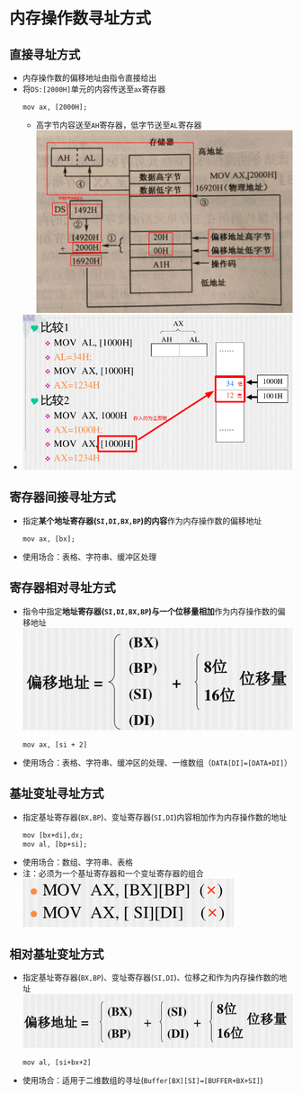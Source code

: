 # 内存操作数寻址方式
## 直接寻址方式
- 内存操作数的偏移地址由指令直接给出
- 将`DS:[2000H]`单元的内容传送至`ax`寄存器
	```assembly
	mov ax, [2000H];    
	```
	- 高字节内容送至`AH`寄存器，低字节送至`AL`寄存器![](https://raw.githubusercontent.com/alwaysmissin/picgo/main/20221129185858.png)
- ![](https://raw.githubusercontent.com/alwaysmissin/picgo/main/20221129190225.png)
## 寄存器间接寻址方式
- 指定**某个地址寄存器(`SI,DI,BX,BP`)的内容**作为内存操作数的偏移地址
	```assembly
	mov ax, [bx];
	```
- 使用场合：表格、字符串、缓冲区处理
## 寄存器相对寻址方式
- 指令中指定**地址寄存器(`SI,DI,BX,BP`)与一个位移量相加**作为内存操作数的偏移地址![](https://raw.githubusercontent.com/alwaysmissin/picgo/main/20221129190621.png)
	```assemly
	mov ax, [si + 2]
	```
- 使用场合：表格、字符串、缓冲区的处理、一维数组（`DATA[DI]=[DATA+DI]`）
## 基址变址寻址方式
- 指定基址寄存器(`BX,BP`)、变址寄存器(`SI,DI`)内容相加作为内存操作数的地址
	```assembly
	mov [bx+di],dx;
	mov al, [bp+si];
	```
- 使用场合：数组、字符串、表格
- 注：必须为一个基址寄存器和一个变址寄存器的组合![](https://raw.githubusercontent.com/alwaysmissin/picgo/main/20221129191032.png)
## 相对基址变址方式
- 指定基址寄存器(`BX,BP`)、变址寄存器(`SI,DI`)、位移之和作为内存操作数的地址![](https://raw.githubusercontent.com/alwaysmissin/picgo/main/20221129191144.png)
	```assembly
	mov al, [si+bx+2]
	```
- 使用场合：适用于二维数组的寻址(`Buffer[BX][SI]=[BUFFER+BX+SI]`)